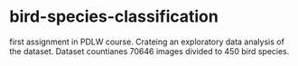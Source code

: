 # bird-species-classification
first assignment in PDLW course. 
Crateing an exploratory data analysis of the dataset.
Dataset countianes 70646 images divided to 450 bird species. 